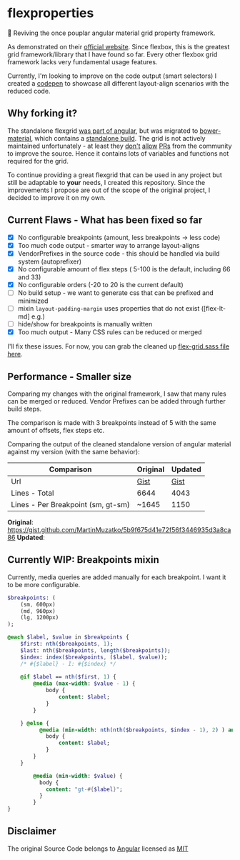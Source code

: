# flexproperties
:construction: Reviving the once pouplar angular material grid property framework.

As demonstrated on their [official website](https://material.angularjs.org/latest/layout/children).
Since flexbox, this is the greatest grid framework/library that I have found so far. Every other flexbox grid framework lacks very fundamental usage features.

Currently, I'm looking to improve on the code output (smart selectors)
I created a [codepen](http://codepen.io/MartinMuzatko/full/BKbgOQ/) to showcase all different layout-align scenarios with the reduced code.

## Why forking it?

The standalone flexgrid [was part of angular](https://github.com/angular/material/issues/7660#issuecomment-199440833), but was migrated to [bower-material](https://github.com/angular/bower-material/), which contains a [standalone build](https://github.com/angular/material/blob/master/src/core/style/layout.scss). The grid is not actively maintained unfortunately - at least they [don't](https://github.com/angular/bower-material/pull/33#issuecomment-174316983) [allow](https://github.com/angular/bower-material/pull/34#issuecomment-218363943) [PRs](https://github.com/angular/bower-material/pulls?q=is%3Apr+is%3Aclosed) from the community to improve the source. Hence it contains lots of variables and functions not required for the grid.

To continue providing a great flexgrid that can be used in any project but still be adaptable to **your** needs, I created this repository. Since the improvements I propose are out of the scope of the original project, I decided to improve it on my own.

## Current Flaws - What has been fixed so far

 * [x] No configurable breakpoints (amount, less breakpoints -> less code)
 * [x] Too much code output - smarter way to arrange layout-aligns 
 * [x] VendorPrefixes in the source code - this should be handled via build system (autoprefixer)
 * [x] No configurable amount of flex steps ( 5-100 is the default, including 66 and 33)
 * [x] No configurable orders (-20 to 20 is the current default)
 * [ ] No build setup - we want to generate css that can be prefixed and minimized
 * [ ] mixin `layout-padding-margin` uses properties that do not exist ([flex-lt-md] e.g.)
 * [ ] hide/show for breakpoints is manually written
 * [x] Too much output - Many CSS rules can be reduced or merged

I'll fix these issues. For now, you can grab the cleaned up [flex-grid.sass file here](https://github.com/MartinMuzatko/flexproperties/blob/master/src/flex-grid.sass).

## Performance - Smaller size

Comparing my changes with the original framework, I saw that many rules can be merged or reduced. Vendor Prefixes can be added through further build steps.

The comparison is made with 3 breakpoints instead of 5 with the same amount of offsets, flex steps etc.

Comparing the output of the cleaned standalone version of angular material against my version (with the same behavior):

| Comparison | Original | Updated |
| --- | --- | --- |
| Url | [Gist](https://gist.github.com/MartinMuzatko/5b9f675d41e72f56f3446935d3a8ca86) | [Gist](https://gist.github.com/MartinMuzatko/ed9877462232d65b366a598394da453c) |
| Lines - Total | 6644 | 4043 |
| Lines - Per Breakpoint (sm, gt-sm) | ~1645  | 1150 |

**Original**: https://gist.github.com/MartinMuzatko/5b9f675d41e72f56f3446935d3a8ca86
**Updated**:

## Currently WIP: Breakpoints mixin

Currently, media queries are added manually for each breakpoint.
I want it to be more configurable.

```sass
$breakpoints: (
    (sm, 600px)
    (md, 960px)
    (lg, 1200px)
);

@each $label, $value in $breakpoints {
    $first: nth($breakpoints, 1);
    $last: nth($breakpoints, length($breakpoints));
    $index: index($breakpoints, ($label, $value));
    /* #{$label} - I: #{$index} */
        
    @if $label == nth($first, 1) {
        @media (max-width: $value - 1) {
            body {
                content: $label;
            }
        }

    } @else {
          @media (min-width: nth(nth($breakpoints, $index - 1), 2) ) and (max-width: $value - 1) {
            body {
                content: $label;
            }
        }
    }

        @media (min-width: $value) {
          body {
            content: "gt-#{$label}";
          }
        }
}


```

## Disclaimer

The original Source Code belongs to [Angular](https://github.com/angular) licensed as [MIT](https://github.com/angular/bower-material/blob/master/LICENSE)

